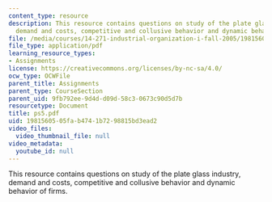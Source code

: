 ```yaml
---
content_type: resource
description: This resource contains questions on study of the plate glass industry,
  demand and costs, competitive and collusive behavior and dynamic behavior of firms.
file: /media/courses/14-271-industrial-organization-i-fall-2005/1981560505fab4741b7298815bd3ead2_ps5.pdf
file_type: application/pdf
learning_resource_types:
- Assignments
license: https://creativecommons.org/licenses/by-nc-sa/4.0/
ocw_type: OCWFile
parent_title: Assignments
parent_type: CourseSection
parent_uid: 9fb792ee-9d4d-d09d-58c3-0673c90d5d7b
resourcetype: Document
title: ps5.pdf
uid: 19815605-05fa-b474-1b72-98815bd3ead2
video_files:
  video_thumbnail_file: null
video_metadata:
  youtube_id: null
---
```

This resource contains questions on study of the plate glass industry, demand and costs, competitive and collusive behavior and dynamic behavior of firms.